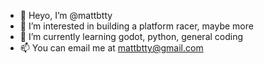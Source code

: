 - 👋 Heyo, I’m @mattbtty
- 👀 I’m interested in building a platform racer, maybe more
- 🌱 I’m currently learning godot, python, general coding
- 📫 You can email me at mattbtty@gmail.com

